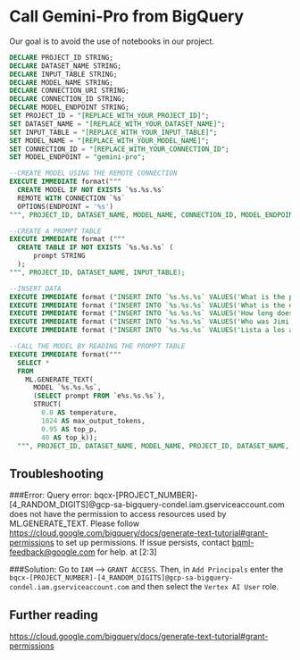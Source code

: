 # Call Gemini-Pro from BigQuery

Our goal is to avoid the use of notebooks in our project.

```sql
DECLARE PROJECT_ID STRING;
DECLARE DATASET_NAME STRING;
DECLARE INPUT_TABLE STRING;
DECLARE MODEL_NAME STRING;
DECLARE CONNECTION_URI STRING;
DECLARE CONNECTION_ID STRING;
DECLARE MODEL_ENDPOINT STRING;
SET PROJECT_ID = "[REPLACE_WITH_YOUR_PROJECT_ID]";
SET DATASET_NAME = "[REPLACE_WITH_YOUR_DATASET_NAME]";
SET INPUT_TABLE = "[REPLACE_WITH_YOUR_INPUT_TABLE]";
SET MODEL_NAME = "[REPLACE_WITH_YOUR_MODEL_NAME]";
SET CONNECTION_ID = "[REPLACE_WITH_YOUR_CONNECTION_ID";
SET MODEL_ENDPOINT = "gemini-pro";

--CREATE MODEL USING THE REMOTE CONNECTION
EXECUTE IMMEDIATE format("""
  CREATE MODEL IF NOT EXISTS `%s.%s.%s` 
  REMOTE WITH CONNECTION `%s` 
  OPTIONS(ENDPOINT = '%s')
""", PROJECT_ID, DATASET_NAME, MODEL_NAME, CONNECTION_ID, MODEL_ENDPOINT);

--CREATE A PROMPT TABLE
EXECUTE IMMEDIATE format ("""
  CREATE TABLE IF NOT EXISTS `%s.%s.%s` (
      prompt STRING
  );
""", PROJECT_ID, DATASET_NAME, INPUT_TABLE);

--INSERT DATA
EXECUTE IMMEDIATE format ("INSERT INTO `%s.%s.%s` VALUES('What is the purpose of dreams?')", PROJECT_ID, DATASET_NAME, INPUT_TABLE);
EXECUTE IMMEDIATE format ("INSERT INTO `%s.%s.%s` VALUES('What is the distance from Earth to the Moon?')", PROJECT_ID, DATASET_NAME, INPUT_TABLE);
EXECUTE IMMEDIATE format ("INSERT INTO `%s.%s.%s` VALUES('How long does it take the light to arrive from the Sun to platnet Earth?')", PROJECT_ID, DATASET_NAME, INPUT_TABLE);
EXECUTE IMMEDIATE format ("INSERT INTO `%s.%s.%s` VALUES('Who was Jimi Hendrix?')", PROJECT_ID, DATASET_NAME, INPUT_TABLE);
EXECUTE IMMEDIATE format ("INSERT INTO `%s.%s.%s` VALUES('Lista a los actores de la película Matrix')", PROJECT_ID, DATASET_NAME, INPUT_TABLE);

--CALL THE MODEL BY READING THE PROMPT TABLE
EXECUTE IMMEDIATE format("""
  SELECT *
  FROM
    ML.GENERATE_TEXT(
      MODEL `%s.%s.%s`,
      (SELECT prompt FROM `e%s.%s.%s`),
      STRUCT(
        0.8 AS temperature,
        1024 AS max_output_tokens,
        0.95 AS top_p,
        40 AS top_k));
  """, PROJECT_ID, DATASET_NAME, MODEL_NAME, PROJECT_ID, DATASET_NAME, INPUT_TABLE);
```

## Troubleshooting

###Error: 
Query error: bqcx-[PROJECT_NUMBER]-[4_RANDOM_DIGITS]@gcp-sa-bigquery-condel.iam.gserviceaccount.com does not have the permission to access resources used by ML.GENERATE_TEXT. Please follow https://cloud.google.com/bigquery/docs/generate-text-tutorial#grant-permissions to set up permissions. If issue persists, contact bqml-feedback@google.com for help. at [2:3]

###Solution: 
Go to `IAM` --> `GRANT ACCESS`. Then, in `Add Principals` enter the `bqcx-[PROJECT_NUMBER]-[4_RANDOM_DIGITS]@gcp-sa-bigquery-condel.iam.gserviceaccount.com` and then select the `Vertex AI User` role.

## Further reading

https://cloud.google.com/bigquery/docs/generate-text-tutorial#grant-permissions



